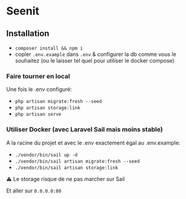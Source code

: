 # Seenit

## Installation

- ```composer install && npm i```
- copier ``.env.example`` dans `.env` & configurer la db comme vous le souhaitez (ou le laisser tel quel pour utiliser le docker compose)

### Faire tourner en local

Une fois le .env configuré:

- `php artisan migrate:fresh --seed`
- `php artisan storage:link`
- `php artisan serve`

### Utiliser Docker (avec Laravel Sail mais moins stable)

A la racine du projet et avec le .env exactement égal au .env.example:

- `./vendor/bin/sail up -d`
- `./vendor/bin/sail artisan migrate:fresh --seed`
- `./vendor/bin/sail artisan storage:link`

⚠️ Le storage risque de ne pas marcher sur Sail

Et aller sur `0.0.0.0:80`
